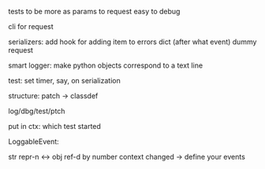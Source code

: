 
tests to be more as params to request
easy to debug

cli for request


serializers: add hook for adding item to errors dict (after what event)
dummy request

smart logger: make python objects correspond to a text line

test: set timer, say, on serialization

structure: patch -> classdef


log/dbg/test/ptch

put in ctx: which test started

LoggableEvent:

str repr-n <-> obj ref-d by number
context changed -> define your events
